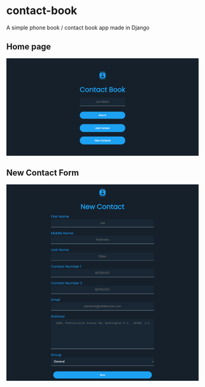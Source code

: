 # contact-book
A simple phone book / contact book app made in Django

## Home page
![](screenshots/home.png)

## New Contact Form
![](screenshots/newContact.png)